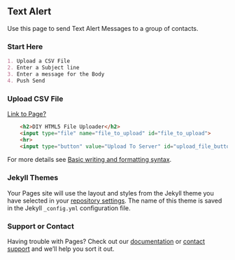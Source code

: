 ## Text Alert

Use this page to send Text Alert Messages to a group of contacts. 

### Start Here

```markdown
1. Upload a CSV File
2. Enter a Subject line
3. Enter a message for the Body
4. Push Send
```
### Upload CSV File
<a href="./contact.html" target="top">Link to Page?</a>
```html
    <h2>DIY HTML5 File Uploader</h2>
    <input type="file" name="file_to_upload" id="file_to_upload">
    <hr>
    <input type="button" value="Upload To Server" id="upload_file_button">
```
For more details see [Basic writing and formatting syntax](https://docs.github.com/en/github/writing-on-github/getting-started-with-writing-and-formatting-on-github/basic-writing-and-formatting-syntax).

### Jekyll Themes

Your Pages site will use the layout and styles from the Jekyll theme you have selected in your [repository settings](https://github.com/rebeccagio/text_alert/settings/pages). The name of this theme is saved in the Jekyll `_config.yml` configuration file.

### Support or Contact

Having trouble with Pages? Check out our [documentation](https://docs.github.com/categories/github-pages-basics/) or [contact support](https://support.github.com/contact) and we’ll help you sort it out.
